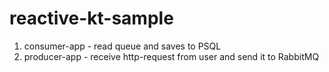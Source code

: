 # reactive-kt-sample

1. consumer-app - read queue and saves to PSQL
2. producer-app - receive http-request from user and send it to RabbitMQ